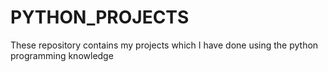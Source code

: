 # PYTHON_PROJECTS
These repository contains my projects which I have done using the python programming knowledge 

